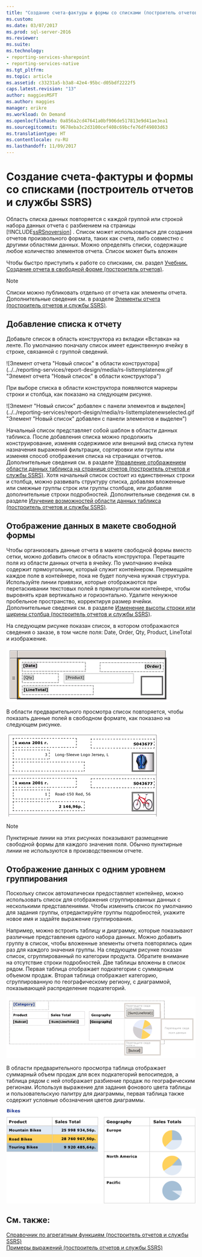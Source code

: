 ```yaml
---
title: "Создание счета-фактуры и формы со списками (построитель отчетов и службы SSRS) | Документы Майкрософт"
ms.custom: 
ms.date: 03/07/2017
ms.prod: sql-server-2016
ms.reviewer: 
ms.suite: 
ms.technology:
- reporting-services-sharepoint
- reporting-services-native
ms.tgt_pltfrm: 
ms.topic: article
ms.assetid: c33231a5-b3a8-42e4-95bc-d05bdf2222f5
caps.latest.revision: "13"
author: maggiesMSFT
ms.author: maggies
manager: erikre
ms.workload: On Demand
ms.openlocfilehash: 0a856a2cd47641a0bf906de517813e9d41ae3ea1
ms.sourcegitcommit: 9678eba3c2d3100cef408c69bcfe76df49803d63
ms.translationtype: HT
ms.contentlocale: ru-RU
ms.lasthandoff: 11/09/2017
---
```

# <a name="create-invoices-and-forms-with-lists-report-builder-and-ssrs"></a>Создание счета-фактуры и формы со списками (построитель отчетов и службы SSRS)
  Область списка данных повторяется с каждой группой или строкой набора данных отчета с разбиением на страницы [!INCLUDE[ssRSnoversion](../../includes/ssrsnoversion-md.md)] . Список может использоваться для создания отчетов произвольного формата, таких как счета, либо совместно с другими областями данных. Можно определять списки, содержащие любое количество элементов отчета. Список может быть вложен  
  
 Чтобы быстро приступить к работе со списками, см. раздел [Учебник. Создание отчета в свободной форме (построитель отчетов)](../../reporting-services/tutorial-creating-a-free-form-report-report-builder.md).  
  
> [!NOTE]  
>  Списки можно публиковать отдельно от отчета как элементы отчета. Дополнительные сведения см. в разделе [Элементы отчета (построитель отчетов и службы SSRS)](../../reporting-services/report-design/report-parts-report-builder-and-ssrs.md).  
  
##  <a name="AddingList"></a> Добавление списка к отчету  
 Добавьте список в область конструктора из вкладки «Вставка» на ленте. По умолчанию поначалу список имеет единственную ячейку в строке, связанной с группой сведений.  
  
 ![Элемент отчета "Новый список" в области конструктора](../../reporting-services/report-design/media/rs-listtemplatenew.gif "Элемент отчета "Новый список" в области конструктора")  
  
 При выборе списка в области конструктора появляются маркеры строки и столбца, как показано на следующем рисунке.  
  
 ![Элемент "Новый список" добавлен с панели элементов и выделен](../../reporting-services/report-design/media/rs-listtemplatenewselected.gif "Элемент "Новый список" добавлен с панели элементов и выделен")  
  
 Начальный список представляет собой шаблон в области данных табликса. После добавления списка можно продолжить конструирование, изменяя содержимое или внешний вид списка путем назначения выражений фильтрации, сортировки или группы или изменяя способ отображения списка на страницах отчетов. Дополнительные сведения см. в разделе [Управление отображением области данных табликса на странице отчетов (построитель отчетов и службы SSRS)](../../reporting-services/report-design/controlling-the-tablix-data-region-display-on-a-report-page.md). Хотя начальный список состоит из единственных строки и столбца, можно развивать структуру списка, добавляя вложенные или смежные группы строк или группы столбцов, или добавляя дополнительные строки подробностей. Дополнительные сведения см. в разделе [Изучение возможностей области данных табликса (построитель отчетов и службы SSRS)](../../reporting-services/report-design/exploring-the-flexibility-of-a-tablix-data-region-report-builder-and-ssrs.md).  
  
  
##  <a name="DisplayingLayout"></a> Отображение данных в макете свободной формы  
 Чтобы организовать данные отчета в макете свободной формы вместо сетки, можно добавить список в область конструктора. Перетащите поля из области данных отчета в ячейку. По умолчанию ячейка содержит прямоугольник, который служит контейнером. Перемещайте каждое поле в контейнере, пока не будет получена нужная структура. Используйте линии привязки, которые отображаются при перетаскивании текстовых полей в прямоугольном контейнере, чтобы выровнять края вертикально и горизонтально. Удалите ненужное пробельное пространство, корректируя размер ячейки. Дополнительные сведения см. в разделе [Изменение высоты строки или ширины столбца (построитель отчетов и службы SSRS)](../../reporting-services/report-design/change-row-height-or-column-width-report-builder-and-ssrs.md).  
  
 На следующем рисунке показан список, в котором отображаются сведения о заказе, в том числе поля: Date, Order, Qty, Product, LineTotal и изображение.  
  
 ![Список в режиме конструктора, 4 поля и изображение](../../reporting-services/report-design/media/rs-basiclistformdesign.gif "Список в режиме конструктора, 4 поля и изображение")  
  
 В области предварительного просмотра список повторяется, чтобы показать данные полей в свободном формате, как показано на следующем рисунке.  
  
 ![Просмотр списка с 4 полями и одним изображением](../../reporting-services/report-design/media/rs-basiclistformpreview.gif "Просмотр списка с 4 полями и одним изображением")  
  
> [!NOTE]  
>  Пунктирные линии на этих рисунках показывают размещение свободной формы для каждого значения поля. Обычно пунктирные линии не используются в производственном отчете.  
  
  
##  <a name="DisplayingGrouping"></a> Отображение данных с одним уровнем группирования  
 Поскольку список автоматически предоставляет контейнер, можно использовать список для отображения сгруппированных данных с несколькими представлениями. Чтобы изменить список по умолчанию для задания группы, отредактируйте группы подробностей, укажите новое имя и задайте выражение группирования.  
  
 Например, можно встроить таблицу и диаграмму, которые показывают различные представления одного набора данных. Можно добавить группу в список, чтобы вложенные элементы отчета повторялись один раз для каждого значения группы. На следующем рисунке показан список, сгруппированный по категории продукта. Обратите внимание на отсутствие строки подробностей. Две таблицы вложены в список рядом. Первая таблица отображает подкатегории с суммарным объемом продаж. Вторая таблица отображает категорию, сгруппированную по географическому региону, с диаграммой, показывающей распределение подкатегорий.  
  
 ![Список с 2 таблицами, одна с вложенной диаграммой](../../reporting-services/report-design/media/rs-basiclistgroupdesign.gif "Список с 2 таблицами, одна с вложенной диаграммой")  
  
 В области предварительного просмотра таблица отображает суммарный объем продаж для всех подкатегорий велосипедов, а таблица рядом с ней отображает разбиение продаж по географическим регионам. Используя выражение для задания фонового цвета таблицы и пользовательскую палитру для диаграммы, первая таблица также содержит условные обозначения цветов диаграммы.  
  
 ![Просмотр, 2 таблицы, одна с вложенной диаграммой](../../reporting-services/report-design/media/rs-basiclistgrouppreview.gif "Просмотр, 2 таблицы, одна с вложенной диаграммой")  
  
  
## <a name="see-also"></a>См. также:  
 [Справочник по агрегатным функциям (построитель отчетов и службы SSRS)](../../reporting-services/report-design/report-builder-functions-aggregate-functions-reference.md)   
 [Примеры выражений (построитель отчетов и службы SSRS)](../../reporting-services/report-design/expression-examples-report-builder-and-ssrs.md)  
  
  
